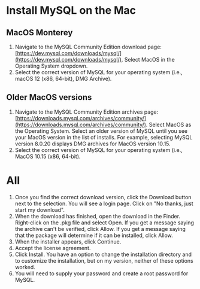 # Install MySQL on the Mac

## MacOS Monterey

1. Navigate to the MySQL Community Edition download page: [https://dev.mysql.com/downloads/mysql/](https://dev.mysql.com/downloads/mysql/). Select MacOS in the Operating System dropdown. 
2. Select the correct version of MySQL for your operating system (i.e., macOS 12 (x86, 64-bit), DMG Archive).

## Older MacOS versions

1. Navigate to the MySQL Community Edition archives page: [https://downloads.mysql.com/archives/community/](https://downloads.mysql.com/archives/community/). Select MacOS as the Operating System. Select an older version of MySQL until you see your MacOS version in the list of installs. For example, selecting MySQL version 8.0.20 displays DMG archives for MacOS version 10.15.
2. Select the correct version of MySQL for your operating system (i.e., MacOS 10.15 (x86, 64-bit).

# All

1. Once you find the correct download version, click the Download button next to the selection. You will see a login page. Click on "No thanks, just start my download".
2. When the download has finished, open the download in the Finder. Right-click on the .pkg file and select Open. If you get a message saying the archive can't be verified, click Allow. If you get a message saying that the package will determine if it can be installed, click Allow.
3. When the installer appears, click Continue.
4. Accept the license agreement.
5. Click Install. You have an option to change the installation directory and to customize the installation, but on my version, neither of these options worked.
6. You will need to supply your password and create a root password for MySQL.
